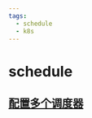 ```yaml
---
tags: 
  - schedule
  - k8s
---
```

# schedule

## [配置多个调度器](https://kubernetes.io/zh-cn/docs/tasks/extend-kubernetes/configure-multiple-schedulers/)

